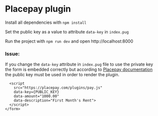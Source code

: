 # Placepay plugin
Install all dependencies with `npm install`

Set the public key as a value to attribute `data-key` in `index.pug`

Run the project with `npm run dev` and open http://localhost:8000

### Issue:

If you change the `data-key` attribute in `index.pug` file to use the private key the form is embedded correctly but according to [Placepay documentation](https://developer.placepay.com/?javascript#pay-plugin) the public key must be used in order to render the plugin.
```<form action="/path/to/your/post/method" method="POST">
  <script
    src="https://placepay.com/plugins/pay.js"
    data-key={PUBLIC_KEY}
    data-amount="1000.00"
    data-description="First Month's Rent">
  </script>
</form>
